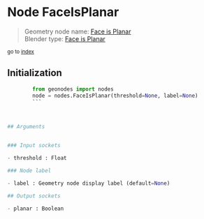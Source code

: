 
# Node FaceIsPlanar

> Geometry node name: [Face is Planar](https://docs.blender.org/manual/en/latest/modeling/geometry_nodes/mesh/face_is_planar.html)<br>
  Blender type: [Face is Planar](https://docs.blender.org/api/current/bpy.types.GeometryNodeInputMeshFaceIsPlanar.html)
  
<sub>go to [index](/docs/index.md)</sub>

## Initialization

```python
        from geonodes import nodes
        node = nodes.FaceIsPlanar(threshold=None, label=None)
        ```



## Arguments


### Input sockets

- threshold : Float

### Node label

- label : Geometry node display label (default=None)

## Output sockets

- planar : Boolean
